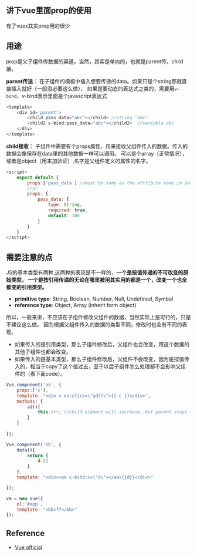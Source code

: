 ## 讲下vue里面prop的使用
有了vuex其实prop用的很少

## 用途
prop是父子组件传数据的渠道，当然，其实是单向的，也就是parent传，child接。

**parent传送**： 在子组件的模板中插入想要传递的data。如果只是个string那就直接插入就好（一般没必要这么做），
如果是要动态的表达式之类的，需要用`v-bind`，v-bind表示里面是个javascript表达式
```javascript
<template>
    <div id='parent'>
        <child pass_data="abc"></child> //string 'abc'
        <child2 v-bind:pass_data="abc"></child2>  //variable abc
    </div>
</template>
```
**child接收**： 子组件中需要有个props属性，用来接收父组件传入的数据。传入的数据会像保存在data里的其他数据一样可以调用。
可以是个array（正常情况），或者是object（用来加验证）,名字是父组件定义的属性的名字。
```javascript
<script>
    export default {
        props:['pass_data'] //must be same as the attribute name in parent
        //or 
        props: {
            pass_data: {
                type: String,
                required: true,
                default: 100
            }
        }
    }
</script>
```

## 需要注意的点
JS的基本类型有两种,这两种的表现是不一样的，**一个是按值传递的不可改变的原始类型，
一个是按引用传递的无论在哪里被用其实用的都是一个，改变一个也全都变的引用类型。**
- **primitive type**: String, Boolean, Number, Null, Undefined, Symbol
- **reference type**: Object, Array (inherit form object)

所以，一般来讲，不应该在子组件修改父组件的数据，当然实际上是可行的，只是不建议这么做。
因为根据父组件传入的数据的类型不同，修改时也会有不同的表现。
- 如果传入的是引用类型，那么子组件修改后，父组件也会改变，用这个数据的其他子组件也都会改变。
- 如果传入的是基本类型，那么子组件修改后，父组件不会改变，因为是按值传入的，相当于copy了这个值过去，至于以后子组件怎么处理都不会影响父组件的（看下面code）。
```javascript
Vue.component('aa', {
    props:['c'],
    template: "<div v-on:click=\"ad()\">{{ c }}</div>",
    methods: {
        ad(){
            this.c++; //child element will increase, but parent stays the same
        }
    }
    
});

Vue.component('bb', {
    data(){
        return {
            d:22
        }
    },
    template: "<div><aa v-bind:c=\"d\"></aa>{{d}}</div>"

});

vm = new Vue({
    el:'#app',
    template: "<bb>ff</bb>"
});
```



## Reference
- [Vue official](https://vuejs.org/v2/guide/components.html#Passing-Data-with-Props)